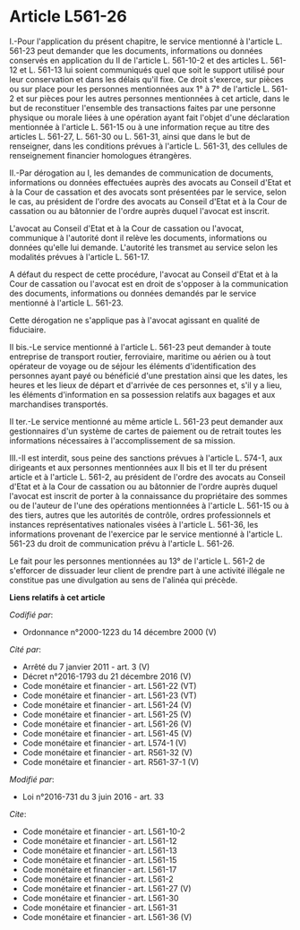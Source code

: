 # Article L561-26

I.-Pour l'application du présent chapitre, le service mentionné à l'article L. 561-23 peut demander que les documents,
informations ou données conservés en application du II de l'article L. 561-10-2 et des articles L. 561-12 et L. 561-13 lui
soient communiqués quel que soit le support utilisé pour leur conservation et dans les délais qu'il fixe. Ce droit s'exerce,
sur pièces ou sur place pour les personnes mentionnées aux 1° à 7° de l'article L. 561-2 et sur pièces pour les autres
personnes mentionnées à cet article, dans le but de reconstituer l'ensemble des transactions faites par une personne physique
ou morale liées à une opération ayant fait l'objet d'une déclaration mentionnée à l'article L. 561-15 ou à une information
reçue au titre des articles L. 561-27, L. 561-30 ou L. 561-31, ainsi que dans le but de renseigner, dans les conditions
prévues à l'article L. 561-31, des cellules de renseignement financier homologues étrangères. 

II.-Par dérogation au I, les demandes de communication de documents, informations ou données effectuées auprès des avocats au
Conseil d'Etat et à la Cour de cassation et des avocats sont présentées par le service, selon le cas, au président de l'ordre
des avocats au Conseil d'Etat et à la Cour de cassation ou au bâtonnier de l'ordre auprès duquel l'avocat est inscrit. 

L'avocat au Conseil d'Etat et à la Cour de cassation ou l'avocat, communique à l'autorité dont il relève les documents,
informations ou données qu'elle lui demande. L'autorité les transmet au service selon les modalités prévues à l'article L.
561-17. 

A défaut du respect de cette procédure, l'avocat au Conseil d'Etat et à la Cour de cassation ou l'avocat est en droit de
s'opposer à la communication des documents, informations ou données demandés par le service mentionné à l'article L. 561-23. 

Cette dérogation ne s'applique pas à l'avocat agissant en qualité de fiduciaire. 

II bis.-Le service mentionné à l'article L. 561-23 peut demander à toute entreprise de transport routier, ferroviaire,
maritime ou aérien ou à tout opérateur de voyage ou de séjour les éléments d'identification des personnes ayant payé ou
bénéficié d'une prestation ainsi que les dates, les heures et les lieux de départ et d'arrivée de ces personnes et, s'il y a
lieu, les éléments d'information en sa possession relatifs aux bagages et aux marchandises transportés. 

II ter.-Le service mentionné au même article L. 561-23 peut demander aux gestionnaires d'un système de cartes de paiement ou
de retrait toutes les informations nécessaires à l'accomplissement de sa mission. 

III.-Il est interdit, sous peine des sanctions prévues à l'article L. 574-1, aux dirigeants et aux personnes mentionnées aux
II bis et II ter du présent article et à l'article L. 561-2, au président de l'ordre des avocats au Conseil d'Etat et à la
Cour de cassation ou au bâtonnier de l'ordre auprès duquel l'avocat est inscrit de porter à la connaissance du propriétaire
des sommes ou de l'auteur de l'une des opérations mentionnées à l'article L. 561-15 ou à des tiers, autres que les autorités
de contrôle, ordres professionnels et instances représentatives nationales visées à l'article L. 561-36, les informations
provenant de l'exercice par le service mentionné à l'article L. 561-23 du droit de communication prévu à l'article L.
561-26. 

Le fait pour les personnes mentionnées au 13° de l'article L. 561-2 de s'efforcer de dissuader leur client de prendre part à
une activité illégale ne constitue pas une divulgation au sens de l'alinéa qui précède.

**Liens relatifs à cet article**

_Codifié par_:

  - Ordonnance n°2000-1223 du 14 décembre 2000 (V)

_Cité par_:

  - Arrêté du 7 janvier 2011 - art. 3 (V)
  - Décret n°2016-1793 du 21 décembre 2016 (V)
  - Code monétaire et financier - art. L561-22 (VT)
  - Code monétaire et financier - art. L561-23 (VT)
  - Code monétaire et financier - art. L561-24 (V)
  - Code monétaire et financier - art. L561-25 (V)
  - Code monétaire et financier - art. L561-26 (V)
  - Code monétaire et financier - art. L561-45 (V)
  - Code monétaire et financier - art. L574-1 (V)
  - Code monétaire et financier - art. R561-32 (V)
  - Code monétaire et financier - art. R561-37-1 (V)

_Modifié par_:

  - Loi n°2016-731 du 3 juin 2016 - art. 33

_Cite_:

  - Code monétaire et financier - art. L561-10-2
  - Code monétaire et financier - art. L561-12
  - Code monétaire et financier - art. L561-13
  - Code monétaire et financier - art. L561-15
  - Code monétaire et financier - art. L561-17
  - Code monétaire et financier - art. L561-2
  - Code monétaire et financier - art. L561-27 (V)
  - Code monétaire et financier - art. L561-30
  - Code monétaire et financier - art. L561-31
  - Code monétaire et financier - art. L561-36 (V)
